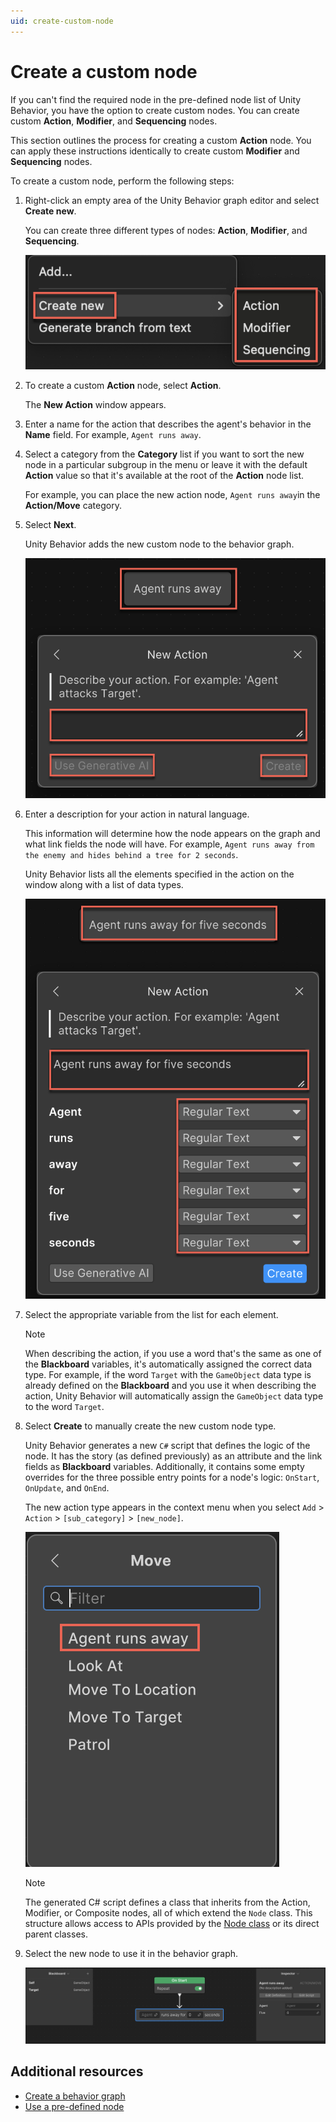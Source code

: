 ```yaml
---
uid: create-custom-node
---
```


# Create a custom node

If you can't find the required node in the pre-defined node list of Unity Behavior, you have the option to create custom nodes. You can create custom **Action**, **Modifier**, and **Sequencing** nodes. 

This section outlines the process for creating a custom **Action** node. You can apply these instructions identically to create custom **Modifier** and **Sequencing** nodes. 

To create a custom node, perform the following steps:

1. Right-click an empty area of the Unity Behavior graph editor and select **Create new**.

    You can create three different types of nodes: **Action**, **Modifier**, and **Sequencing**.

    ![Custom node](Images/custom-node.png)

2. To create a custom **Action** node, select **Action**.

   The **New Action** window appears.

3. Enter a name for the action that describes the agent's behavior in the **Name** field. For example, `Agent runs away`.
4. Select a category from the **Category** list if you want to sort the new node in a particular subgroup in the menu or leave it with the default **Action** value so that it's available at the root of the **Action** node list.

    For example, you can place the new action node, `Agent runs away`in the **Action/Move** category.

5. Select **Next**.

    Unity Behavior adds the new custom node to the behavior graph.

    ![New action node](Images/describe-action-node.png)

6. Enter a description for your action in natural language.

    This information will determine how the node appears on the graph and what link fields the node will have. For example, `Agent runs away from the enemy and hides behind a tree for 2 seconds`.

    Unity Behavior lists all the elements specified in the action on the window along with a list of data types.
    
    ![Describe action](Images/describe-action.png)

7. Select the appropriate variable from the list for each element.

    > [!NOTE]
    > When describing the action, if you use a word that's the same as one of the **Blackboard** variables, it's automatically assigned the correct data type. For example, if the word `Target` with the `GameObject` data type is already defined on the **Blackboard** and you use it when describing the action, Unity Behavior will automatically assign the `GameObject` data type to the word `Target`.  

8. Select **Create** to manually create the new custom node type.

    Unity Behavior generates a new `C#` script that defines the logic of the node. It has the story (as defined previously) as an attribute and the link fields as **Blackboard** variables. Additionally, it contains some empty overrides for the three possible entry points for a node's logic: `OnStart`, `OnUpdate`, and `OnEnd`.

   The new action type appears in the context menu when you select `Add` > `Action` > `[sub_category]` > `[new_node]`.

     ![New node](Images/node-creation.png)

   > [!NOTE]
   > The generated C# script defines a class that inherits from the Action, Modifier, or Composite nodes, all of which extend the `Node` class. This structure allows access to APIs provided by the [Node class](https://docs.unity3d.com/Packages/com.unity.behavior@1.0/api/Unity.Behavior.Node.html) or its direct parent classes.
   
9. Select the new node to use it in the behavior graph.

    ![Behavior graph](Images/custom-node-create.png)

## Additional resources

* [Create a behavior graph](create-behavior-graph.md)
* [Use a pre-defined node](predefined-node.md)
